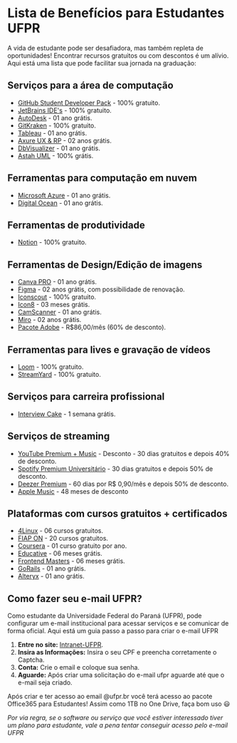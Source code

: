 # Lista de Benefícios para Estudantes UFPR

A vida de estudante pode ser desafiadora, mas também repleta de oportunidades! Encontrar recursos gratuitos ou com descontos é um alívio. Aqui está uma lista que pode facilitar sua jornada na graduação:

## Serviços para a área de computação

- [GitHub Student Developer Pack](https://education.github.com/pack) - 100% gratuito.
- [JetBrains IDE's](https://www.jetbrains.com/community/education/) - 100% gratuito.
- [AutoDesk](https://www.autodesk.com/education/free-software) - 01 ano grátis.
- [GitKraken](https://www.gitkraken.com/student-resources) - 100% gratuito.
- [Tableau](https://www.tableau.com/academic/students) - 01 ano grátis.
- [Axure UX & RP](https://www.axure.com/education) - 02 anos grátis.
- [DbVisualizer](https://www.dbvis.com/pricing/#academic) - 01 ano grátis.
- [Astah UML](https://astah.net/products/free-student-license/) - 100% grátis.

## Ferramentas para computação em nuvem

- [Microsoft Azure](https://azure.microsoft.com/en-us/free/students/) - 01 ano grátis.
- [Digital Ocean](https://www.digitalocean.com/github-students) - 01 ano grátis.

## Ferramentas de produtividade

- [Notion](https://www.notion.so/students) - 100% gratuito.

## Ferramentas de Design/Edição de imagens

- [Canva PRO](https://www.canva.com/education/students/) - 01 ano grátis.
- [Figma](https://www.figma.com/education/) - 02 anos grátis, com possibilidade de renovação.
- [Iconscout](https://iconscout.com/github-students) - 100% gratuito.
- [Icon8](https://icons8.com.br/github-students) - 03 meses grátis.
- [CamScanner](https://mo.camscanner.com/user/uniStuActivity) - 01 ano grátis.
- [Miro](https://miro.com/education-whiteboard/) - 02 anos grátis.
- [Pacote Adobe](https://www.adobe.com/br/creativecloud/buy/students.html) - R$86,00/mês (60% de desconto).

## Ferramentas para lives e gravação de vídeos

- [Loom](https://www.loom.com/education) - 100% gratuito.
- [StreamYard](https://streamyard.com/github-students) - 100% gratuito.

## Serviços para carreira profissional

- [Interview Cake](https://www.interviewcake.com/github-students) - 1 semana grátis.

## Serviços de streaming

- [YouTube Premium + Music](https://www.youtube.com/premium/student) - Desconto - 30 dias gratuitos e depois 40% de desconto.
- [Spotify Premium Universitário](https://www.spotify.com/us/student/) - 30 dias gratuitos e depois 50% de desconto.
- [Deezer Premium](https://www.deezer.com/us/offers/student) - 60 dias por R$ 0,90/mês e depois 50% de desconto.
- [Apple Music](https://support.apple.com/pt-br/106008) - 48 meses de desconto

## Plataformas com cursos gratuitos + certificados

- [4Linux](https://4linux.com.br/cursos/cursos-starter/) - 06 cursos gratuitos.
- [FIAP ON](https://on.fiap.com.br) - 20 cursos gratuitos.
- [Coursera](https://www.coursera.org/for-university-and-college-students) - 01 curso gratuito por ano.
- [Educative](https://www.educative.io/github-students) - 06 meses grátis.
- [Frontend Masters](https://frontendmasters.com/welcome/github-student-developers/) - 06 meses grátis.
- [GoRails](https://gorails.com/github-students) - 01 ano grátis.
- [Alteryx](https://www.alteryx.com/pt-br/sparked/students) - 01 ano grátis.

## Como fazer seu e-mail UFPR?

Como estudante da Universidade Federal do Paraná (UFPR), pode configurar um e-mail institucional para acessar serviços e se comunicar de forma oficial. Aqui está um guia passo a passo para criar o e-mail UFPR

1. **Entre no site:** [Intranet-UFPR](https://intranet.ufpr.br/intranet/public/solicitacaoEmail!inputFormCPF.action;jsessionid=-zw6zikY0yAvwJiFgRUvqlX9.jboss04).
2. **Insira as Informações:** Insira o seu CPF e preencha corretamente o Captcha.
3. **Conta:** Crie o email e coloque sua senha.
4. **Aguarde:** Após criar uma solicitação do e-mail ufpr aguarde até que o e-mail seja criado.

Após criar e ter acesso ao email @ufpr.br você terá acesso ao pacote Office365 para Estudantes! Assim como 1TB no One Drive, faça bom uso 😃

*Por via regra, se o software ou serviço que você estiver interessado tiver um plano para estudante, vale a pena tentar conseguir acesso pelo e-mail UFPR*
